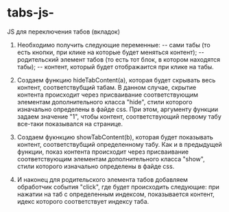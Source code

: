 # tabs-js-

JS для переключения табов (вкладок)

1. Необходимо получить следующие переменные: 
  -- сами табы (то есть кнопки, при клике на которые будет меняться контент);
  -- родительский элемент табов (то есть тот блок, в котором находятся табы);
  -- контент, который будет отображаится при клике на табы.

2. Создаем функцию hideTabContent(a), которая будет скрывать весь контент, соответствубщий табам. В данном случае, скрытие контента происходит через присваивание соответствующим элементам дополнительного класса "hide", стили которого изначально определены в файде css.
При этом, аргументу функции задаем значение "1", чтобы контент, соответствующий первому табу все-таки показывался на странице.

3. Создаем фукнкцию showTabContent(b), которая будет показывать контент, соответствубщий определенному табу. Как и в предыдущей функции, показ контента происходит через присваивание соответствующим элементам дополнительного класса "show", стили которого изначально определены в файде css.

4. И наконец для родительского элемента табов добавляем обработчик события "click", где будет происходить следующие: при нажатии на таб с определенным индексом, показывается контент, идекс которого соответствует индексу таба.
